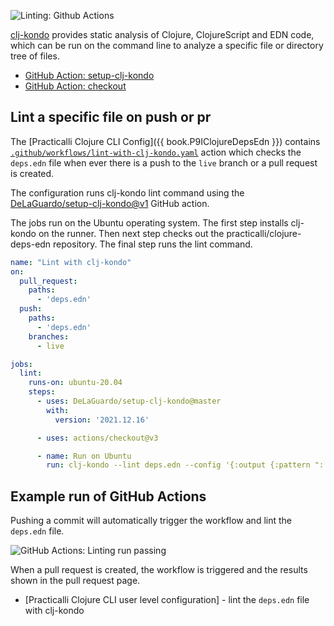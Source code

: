 ![Linting: Github Actions](https://raw.githubusercontent.com/practicalli/graphic-design/live/banners/github-actions-linting-banner.png)

[clj-kondo](https://github.com/borkdude/clj-kondo) provides static analysis of Clojure, ClojureScript and EDN code, which can be run on the command line to analyze a specific file or directory tree of files.


* [GitHub Action: setup-clj-kondo](https://github.com/marketplace/actions/setup-clj-kondo)
* [GitHub Action: checkout](https://github.com/marketplace/actions/checkout)


## Lint a specific file on push or pr

The [Practicalli Clojure CLI Config]({{ book.P9IClojureDepsEdn }}) contains [`.github/workflows/lint-with-clj-kondo.yaml`](https://github.com/practicalli/clojure-deps-edn/blob/live/.github/workflows/lint-with-clj-kondo.yml) action which checks the `deps.edn` file when ever there is a push to the `live` branch or a pull request is created.

The configuration runs clj-kondo lint command using the [DeLaGuardo/setup-clj-kondo@v1](https://github.com/marketplace/actions/setup-clj-kondo) GitHub action.

The jobs run on the Ubuntu operating system.  The first step installs clj-kondo on the runner.  Then next step checks out the practicalli/clojure-deps-edn repository.  The final step runs the lint command.

```yml
name: "Lint with clj-kondo"
on:
  pull_request:
    paths:
      - 'deps.edn'
  push:
    paths:
      - 'deps.edn'
    branches:
      - live

jobs:
  lint:
    runs-on: ubuntu-20.04
    steps:
      - uses: DeLaGuardo/setup-clj-kondo@master
        with:
          version: '2021.12.16'

      - uses: actions/checkout@v3

      - name: Run on Ubuntu
        run: clj-kondo --lint deps.edn --config '{:output {:pattern "::{{level}} file={{filename}},line={{row}},col={{col}}::{{message}}"}}'
```


## Example run of GitHub Actions

Pushing a commit will automatically trigger the workflow and lint the `deps.edn` file.

![GitHub Actions: Linting run passing](/images/github-actions-linting-run-pass.png)


When a pull request is created, the workflow is triggered and the results shown in the pull request page.

<!-- TODO: screenshot of a pull request -->


* [Practicalli Clojure CLI user level configuration] - lint the `deps.edn` file with clj-kondo
